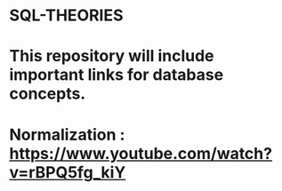 # SQL-THEORIES
# This repository will include important links for database concepts. 
# Normalization : https://www.youtube.com/watch?v=rBPQ5fg_kiY
